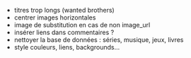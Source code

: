* titres trop longs (wanted brothers)
* centrer images horizontales
* image de substitution en cas de non image_url
* insérer liens dans commentaires ?
* nettoyer la base de données : séries, musique, jeux, livres
* style couleurs, liens, backgrounds...
